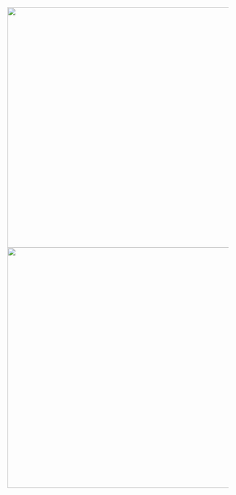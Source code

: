 
<img src="https://i.imgur.com/FNNM6WL.gif" width="547">

<br>

<img src="https://www.nasa.gov/sites/default/files/styles/full_width_feature/public/thumbnails/image/2022-05_geocolor_20220505180018_logos.png" width="547">
